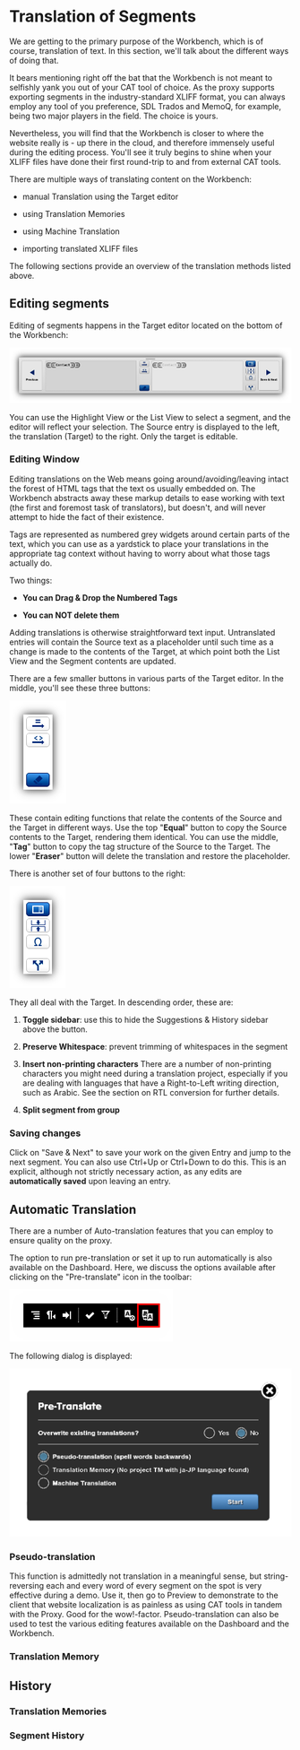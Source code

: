 # Translation of Segments

We are getting to the primary purpose of the Workbench, which is of
course, translation of text. In this section, we'll talk about the
different ways of doing that.

It bears mentioning right off the bat that the Workbench is not meant
to selfishly yank you out of your CAT tool of choice. As the proxy
supports exporting segments in the industry-standard XLIFF format, you
can always employ any tool of you preference, SDL Trados and MemoQ,
for example, being two major players in the field. The choice is
yours.

Nevertheless, you will find that the Workbench is closer to where the
website really is - up there in the cloud, and therefore immensely
useful during the editing process. You'll see it truly begins to shine
when your XLIFF files have done their first round-trip to and from
external CAT tools.

There are multiple ways of translating content on the Workbench:

- manual Translation using the Target editor

- using Translation Memories

- using Machine Translation

- importing translated XLIFF files

The following sections provide an overview of the translation methods
listed above.

## Editing segments

Editing of segments happens in the Target editor located on the bottom
of the Workbench:

![Editing window](/img/workbench/target_editor.png)

You can use the Highlight View or the List View to select a segment,
and the editor will reflect your selection. The Source entry is
displayed to the left, the translation (Target) to the right. Only the
target is editable.

### Editing Window

Editing translations on the Web means going around/avoiding/leaving
intact the forest of HTML tags that the text os usually embedded
on. The Workbench abstracts away these markup details to ease working
with text (the first and foremost task of translators), but doesn't,
and will never attempt to hide the fact of their existence.

Tags are represented as numbered grey widgets around certain parts of
the text, which you can use as a yardstick to place your translations
in the appropriate tag context without having to worry about what
those tags actually do.

Two things:

- **You can Drag & Drop the Numbered Tags**

- **You can NOT delete them**

Adding translations is otherwise straightforward text
input. Untranslated entries will contain the Source text as a
placeholder until such time as a change is made to the contents of the
Target, at which point both the List View and the Segment contents are
updated.

There are a few smaller buttons in various parts of the Target
editor. In the middle, you'll see these three buttons:

![Source-and-Target Edits](/img/workbench/st_edit_buttons.png)

These contain editing functions that relate the contents of the Source
and the Target in different ways. Use the top "**Equal**" button to
copy the Source contents to the Target, rendering them identical. You
can use the middle, "**Tag**" button to copy the tag structure of the
Source to the Target. The lower "**Eraser**" button will delete the
translation and restore the placeholder.

There is another set of four buttons to the right:

![Target Editing Buttons](/img/workbench/t_edit_buttons.png)

They all deal with the Target. In descending order, these are:

1. **Toggle sidebar**: use this to hide the Suggestions & History
   sidebar above the button.

2. **Preserve Whitespace**: prevent trimming of whitespaces in the
   segment

3. **Insert non-printing characters** There are a number of
   non-printing characters you might need during a translation
   project, especially if you are dealing with languages that have a
   Right-to-Left writing direction, such as Arabic. See the section on
   RTL conversion for further details.

4. **Split segment from group**

### Saving changes

Click on "Save & Next" to save your work on the given Entry and jump
to the next segment. You can also use Ctrl+Up or Ctrl+Down to do
this. This is an explicit, although not strictly necessary action, as
any edits are **automatically saved** upon leaving an entry.

## Automatic Translation

There are a number of Auto-translation features that you can employ to
ensure quality on the proxy.

The option to run pre-translation or set it up to run automatically is
also available on the Dashboard. Here, we discuss the options
available after clicking on the "Pre-translate" icon in the toolbar:

![Pre-translate Icon](/img/workbench/pretranslate_icon.png)

The following dialog is displayed:

![Pre-Translate Dialog](/img/workbench/pretranslate_dialog.png)

### Pseudo-translation

This function is admittedly not translation in a meaningful sense, but
string-reversing each and every word of every segment on the spot is
very effective during a demo. Use it, then go to Preview to
demonstrate to the client that website localization is as painless as
using CAT tools in tandem with the Proxy. Good for the
wow!-factor. Pseudo-translation can also be used to test the various
editing features available on the Dashboard and the Workbench.

### Translation Memory

## History

### Translation Memories

### Segment History
